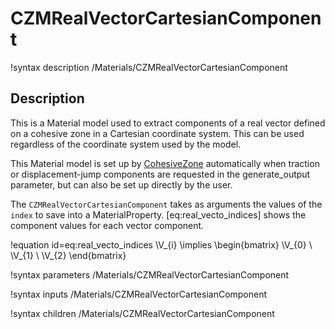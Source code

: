 # CZMRealVectorCartesianComponent

!syntax description /Materials/CZMRealVectorCartesianComponent

## Description

This is a Material model used to extract components of a real vector  defined on a cohesive zone in a Cartesian coordinate system. This can be used regardless of the coordinate
system used by the model.

This Material model is set up by [CohesiveZone](CohesiveZone/index.md) automatically
when traction or displacement-jump components are requested in the generate_output parameter, but can also be set up directly by the user.  

The `CZMRealVectorCartesianComponent` takes as arguments the values of the `index` to save into a MaterialProperty.  [eq:real_vecto_indices] shows the component values for each vector component.

!equation id=eq:real_vecto_indices
\V_{i} \implies \begin{bmatrix}
                      \V_{0} \\
                      \V_{1} \\
                      \V_{2}
                      \end{bmatrix}

!syntax parameters /Materials/CZMRealVectorCartesianComponent

!syntax inputs /Materials/CZMRealVectorCartesianComponent

!syntax children /Materials/CZMRealVectorCartesianComponent
